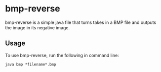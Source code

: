# bmp-reverse
bmp-reverse is a simple java file that turns takes in a BMP file and outputs the image in its negative image. 

## Usage
To use bmp-reverse, run the following in command line:
```
java bmp *filename*.bmp
```

